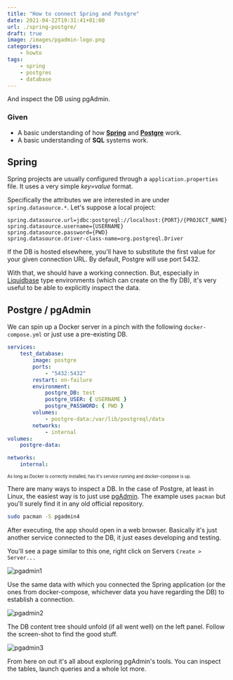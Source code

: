 ```yaml
---
title: "How to connect Spring and Postgre"
date: 2021-04-22T19:31:41+01:00
url: ./spring-postgre/
draft: true
image: /images/pgadmin-logo.png
categories:
    - howto
tags:
    - spring
    - postgres
    - database
---
```


And inspect the DB using pgAdmin.

<!--more-->

### Given

-   A basic understanding of how [**Spring**](https://spring.io/) and [**Postgre**](https://www.postgresql.org/) work.
-   A basic understanding of **SQL** systems work.

## Spring

Spring projects are usually configured through a `application.properties` file.
It uses a very simple _key=value_ format.

Specifically the attributes we are interested in are under `spring.datasource.*`.
Let's suppose a local project:

```
spring.datasource.url=jdbc:postgreql://localhost:{PORT}/{PROJECT_NAME}
spring.datasource.username={USERNAME}
spring.datasource.password={PWD}
spring.datasource.driver-class-name=org.postgreql.Driver
```

If the DB is hosted elsewhere, you'll have to substitute the first value for your given connection URL.
By default, Postgre will use port 5432.

With that, we should have a working connection. But, especially in [Liquidbase](https://www.liquibase.com/) type environments (which can create on the fly DB), it's very useful to be able to explicitly inspect the data.

## Postgre / pgAdmin

We can spin up a Docker server in a pinch with the following `docker-compose.yml` or just use a pre-existing DB.

```yaml
services:
    test_database:
        image: postgre
        ports:
            - "5432:5432"
        restart: on-failure
        environment:
            postgre_DB: test
            postgre_USER: { USERNAME }
            postgre_PASSWORD: { PWD }
        volumes:
            - postgre-data:/var/lib/postgreql/data
        networks:
            - internal
volumes:
    postgre-data:

networks:
    internal:
```

<sub><sub>As long as Docker is correctly installed, has it's service running and docker-compose is up.</sub></sub>

There are many ways to inspect a DB. In the case of Postgre, at least in Linux, the easiest way is to just use [pgAdmin](https://www.pgadmin.org/). The example uses `pacman` but you'll surely find it in any old official repository.

```sh
sudo pacman -S pgadmin4
```

After executing, the app should open in a web browser. Basically it's just another service connected to the DB, it just eases developing and testing.

You'll see a page similar to this one, right click on Servers `Create > Server...`

![pgadmin1](../../../images/pgadmin1.png)

Use the same data with which you connected the Spring application (or the ones from docker-compose, whichever data you have regarding the DB) to establish a connection.

![pgadmin2](../../../images/pgadmin2.png)

The DB content tree should unfold (if all went well) on the left panel. Follow the screen-shot to find the good stuff.

![pgadmin3](../../../images/pgadmin3.png)

From here on out it's all about exploring pgAdmin's tools. You can inspect the tables, launch queries and a whole lot more.
